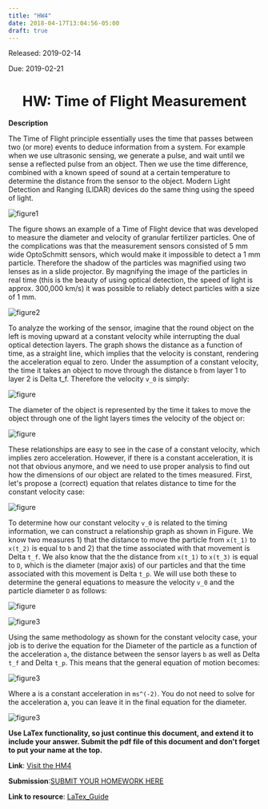 ```yaml
---
title: "HW4"
date: 2018-04-17T13:04:56-05:00
draft: true
---
```


Released: 2019-02-14

Due: 2019-02-21

<center><h1> HW: Time of Flight Measurement </h1></center>

**Description**

The Time of Flight principle essentially uses the time that passes between two (or more) events to deduce information from a system. For example when we use ultrasonic sensing, we generate a pulse, and wait until we sense a reflected pulse from an object. Then we use the time difference, combined with a known speed of sound at a certain temperature to determine the distance from the sensor to the object. Modern Light Detection and Ranging (LIDAR) devices do the same thing using the speed of light.

![figure1](https://localhost:1313/hw/hw_timeflight/HW_TimeOfFlightMeasurement1.PNG)  

The figure shows an example of a Time of Flight device that was developed to measure the diameter and velocity of granular fertilizer particles. One of the complications was that the measurement sensors consisted of 5 mm wide OptoSchmitt sensors, which would make it impossible to detect a 1 mm particle. Therefore the shadow of the particles was magnified using two lenses as in a slide projector. By magnifying the image of the particles in real time (this is the beauty of using optical detection, the speed of light is approx. 300,000 km/s) it was possible to reliably detect particles with a size of 1 mm.

![figure2](https://localhost:1313/hw/hw_timeflight/HW_TimeOfFlightMeasurement2.PNG)

To analyze the working of the sensor, imagine that the round object on the left is moving upward at a constant velocity while interrupting the dual optical detection layers. The graph shows the distance as a function of time, as a straight line, which implies that the velocity is constant, rendering the acceleration equal to zero. Under the assumption of a constant velocity, the time it takes an object to move through the distance ```b``` from layer 1 to layer 2 is Delta t_f. Therefore the velocity ```v_0``` is simply:

![figure](https://localhost:1313/hw/hw_timeflight/TF1.png)

The diameter of the object is represented by the time it takes to move the object through one of the light layers times the velocity of the object or:

![figure](https://localhost:1313/hw/hw_timeflight/TF2.png)

These relationships are easy to see in the case of a constant velocity, which implies zero acceleration. However, if there is a constant acceleration, it is not that obvious anymore, and we need to use proper analysis to find out how the dimensions of our object are related to the times measured. First, let's propose a (correct) equation that relates distance to time for the constant velocity case:

![figure](https://localhost:1313/hw/hw_timeflight/TF3.png)

To determine how our constant velocity ```v_0``` is related to the timing information, we can construct a relationship graph as shown in Figure. We know two measures 1) that the distance to move the particle from ```x(t_1)``` to ```x(t_2)``` is equal to ```b``` and 2) that the time associated with that movement is Delta ```t_f```. We also know that the the distance from ```x(t_1)``` to ```x(t_3)``` is equal to ```D```, which is the diameter (major axis) of our particles and that the time associated with this movement is Delta ```t_p```. We will use both these to determine the general equations to measure the velocity ```v_0``` and the particle diameter ```D``` as follows:

![figure](https://localhost:1313/hw/hw_timeflight/TF4-13.png)

![figure3](https://localhost:1313/hw/hw_timeflight/HW_TimeOfFlightMeasurement3.PNG)

Using the same methodology as shown for the constant velocity case, your job is to derive the equation for the Diameter of the particle as a function of the acceleration ```a```, the distance between the sensor layers ```b``` as well as Delta ```t_f``` and Delta ```t_p```. This means that the general equation of motion becomes:

![figure3](https://localhost:1313/hw/hw_timeflight/TF14.png)

Where a is a constant acceleration in ```ms^(-2)```. You do not need to solve for the acceleration a, you can leave it in the final equation for the diameter.

![figure3](https://localhost:1313/hw/hw_timeflight/TF15.png)

**Use LaTex functionality, so just continue this document, and extend it to include your answer. Submit the pdf file of this document and don't forget to put your name at the top.**

**Link**: [Visit the HM4](https://localhost:1313/hw/HW_TheveninEquivalents )

**Submission**:[SUBMIT YOUR HOMEWORK HERE]()

**Link to resource**: [LaTex_Guide](https://localhost:1313/resources/LaTex_Guide.md)

